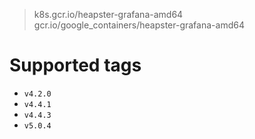 > k8s.gcr.io/heapster-grafana-amd64
> gcr.io/google_containers/heapster-grafana-amd64

# Supported tags
- `v4.2.0`
- `v4.4.1`
- `v4.4.3`
- `v5.0.4`
